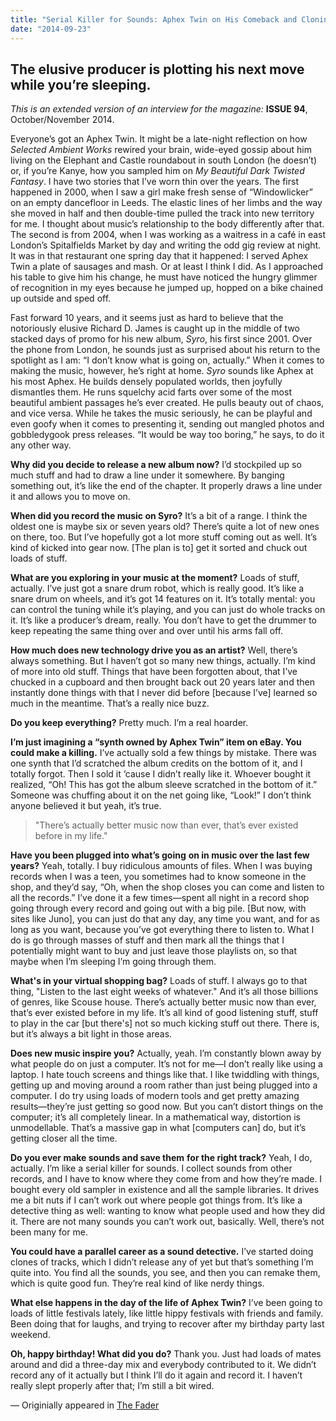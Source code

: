 ```yaml
---
title: "Serial Killer for Sounds: Aphex Twin on His Comeback and Cloning Tracks"
date: "2014-09-23"
---
```


## The elusive producer is plotting his next move while you’re sleeping.

*This is an extended version of an interview for the magazine:* **ISSUE 94**, October/November 2014.

Everyone’s got an Aphex Twin. It might be a late-night reflection on how *Selected Ambient Works* rewired your brain, wide-eyed gossip about him living on the Elephant and Castle roundabout in south London (he doesn’t) or, if you’re Kanye, how you sampled him on *My Beautiful Dark Twisted Fantasy*. I have two stories that I’ve worn thin over the years. The first happened in 2000, when I saw a girl make fresh sense of “Windowlicker” on an empty dancefloor in Leeds. The elastic lines of her limbs and the way she moved in half and then double-time pulled the track into new territory for me. I thought about music’s relationship to the body differently after that. The second is from 2004, when I was working as a waitress in a café in east London’s Spitalfields Market by day and writing the odd gig review at night. It was in that restaurant one spring day that it happened: I served Aphex Twin a plate of sausages and mash. Or at least I think I did. As I approached his table to give him his change, he must have noticed the hungry glimmer of recognition in my eyes because he jumped up, hopped on a bike chained up outside and sped off. 

Fast forward 10 years, and it seems just as hard to believe that the notoriously elusive Richard D. James is caught up in the middle of two stacked days of promo for his new album, *Syro*, his first since 2001. Over the phone from London, he sounds just as surprised about his return to the spotlight as I am: “I don’t know what is going on, actually.” When it comes to making the music, however, he’s right at home. *Syro* sounds like Aphex at his most Aphex. He builds densely populated worlds, then joyfully dismantles them. He runs squelchy acid farts over some of the most beautiful ambient passages he’s ever created. He pulls beauty out of chaos, and vice versa. While he takes the music seriously, he can be playful and even goofy when it comes to presenting it, sending out mangled photos and gobbledygook press releases. “It would be way too boring,” he says, to do it any other way. 

**Why did you decide to release a new album now?** I’d stockpiled up so much stuff and had to draw a line under it somewhere. By banging something out, it’s like the end of the chapter. It properly draws a line under it and allows you to move on.

**When did you record the music on Syro?** It’s a bit of a range. I think the oldest one is maybe six or seven years old? There’s quite a lot of new ones on there, too. But I’ve hopefully got a lot more stuff coming out as well. It’s kind of kicked into gear now. [The plan is to] get it sorted and chuck out loads of stuff.

**What are you exploring in your music at** **the moment?** Loads of stuff, actually. I’ve just got a snare drum robot, which is really good. It’s like a snare drum on wheels, and it’s got 14 features on it. It’s totally mental: you can control the tuning while it’s playing, and you can just do whole tracks on it. It’s like a producer’s dream, really. You don’t have to get the drummer to keep repeating the same thing over and over until his arms fall off. 

**How much does new technology drive you as an artist?** Well, there’s always something. But I haven’t got so many new things, actually. I’m kind of more into old stuff. Things that have been forgotten about, that I’ve chucked in a cupboard and then brought back out 20 years later and then instantly done things with that I never did before [because I’ve] learned so much in the meantime. That’s a really nice buzz.

**Do you keep everything?** Pretty much. I’m a real hoarder.

**I’m just imagining a “synth owned by Aphex Twin” item on eBay. You could make a killing.** I’ve actually sold a few things by mistake. There was one synth that I’d scratched the album credits on the bottom of it, and I totally forgot. Then I sold it ‘cause I didn’t really like it. Whoever bought it realized, “Oh! This has got the album sleeve scratched in the bottom of it.” Someone was chuffing about it on the net going like, “Look!” I don’t think anyone believed it but yeah, it’s true.

> "There’s actually better music now than ever, that’s ever existed before in my life."

**Have you been plugged into what’s going** **on in music over the last few years?** Yeah, totally. I buy ridiculous amounts of files. When I was buying records when I was a teen, you sometimes had to know someone in the shop, and they’d say, “Oh, when the shop closes you can come and listen to all the records.” I’ve done it a few times—spent all night in a record shop going through every record and going out with a big pile. [But now, with sites like Juno], you can just do that any day, any time you want, and for as long as you want, because you’ve got everything there to listen to. What I do is go through masses of stuff and then mark all the things that I potentially might want to buy and just leave those playlists on, so that maybe when I’m sleeping I’m going through them.

**What's in your virtual shopping bag?** Loads of stuff. I always go to that thing, "Listen to the last eight weeks of whatever." And it’s all those billions of genres, like Scouse house. There’s actually better music now than ever, that’s ever existed before in my life. It’s all kind of good listening stuff, stuff to play in the car [but there's] not so much kicking stuff out there. There is, but it’s always a bit light in those areas.

**Does new music inspire you?** Actually, yeah. I’m constantly blown away by what people do on just a computer. It’s not for me—I don’t really like using a laptop. I hate touch screens and things like that. I like twiddling with things, getting up and moving around a room rather than just being plugged into a computer. I do try using loads of modern tools and get pretty amazing results—they’re just getting so good now. But you can’t distort things on the computer; it’s all completely linear. In a mathematical way, distortion is unmodellable. That’s a massive gap in what [computers can] do, but it’s getting closer all the time.

**Do you ever make sounds and save them** **for the right track?** Yeah, I do, actually. I’m like a serial killer for sounds. I collect sounds from other records, and I have to know where they come from and how they’re made. I bought every old sampler in existence and all the sample libraries. It drives me a bit nuts if I can’t work out where people got things from. It’s like a detective thing as well: wanting to know what people used and how they did it. There are not many sounds you can’t work out, basically. Well, there’s not been many for me. 

**You could have a parallel career as a sound detective.** I’ve started doing clones of tracks, which I didn’t release any of yet but that’s something I’m quite into. You find all the sounds, you see, and then you can remake them, which is quite good fun. They’re real kind of like nerdy things.

**What else happens in the day of the life of Aphex Twin?** I’ve been going to loads of little festivals lately, like little hippy festivals with friends and family. Been doing that for laughs, and trying to recover after my birthday party last weekend.

**Oh, happy birthday! What did you do?** Thank you. Just had loads of mates around and did a three-day mix and everybody contributed to it. We didn’t record any of it actually but I think I’ll do it again and record it. I haven’t really slept properly after that; I’m still a bit wired.

— Originially appeared in [The Fader](http://www.thefader.com/2014/09/23/aphex-twin-interview)

